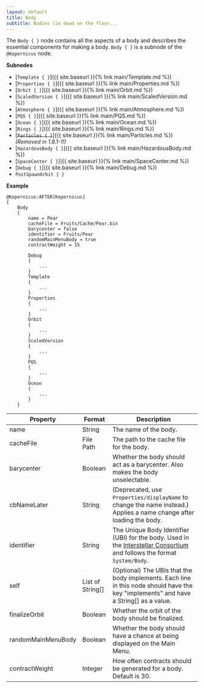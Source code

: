 ```yaml
---
layout: default
title: Body
subtitle: Bodies lie dead on the floor...
---
```


The `Body { }` node contains all the aspects of a body and describes the essential components for making a body. `Body { }` is a subnode of the `@Kopernicus` node.

**Subnodes**
- [`Template { }`]({{ site.baseurl }}{% link main/Template.md %})
- [`Properties { }`]({{ site.baseurl }}{% link main/Properties.md %})
- [`Orbit { }`]({{ site.baseurl }}{% link main/Orbit.md %})
- [`ScaledVersion { }`]({{ site.baseurl }}{% link main/ScaledVersion.md %})
- [`Atmosphere { }`]({{ site.baseurl }}{% link main/Atmosphere.md %})
- [`PQS { }`]({{ site.baseurl }}{% link main/PQS.md %})
- [`Ocean { }`]({{ site.baseurl }}{% link main/Ocean.md %})
- [`Rings { }`]({{ site.baseurl }}{% link main/Rings.md %})
- [~~`Particles { }`~~]({{ site.baseurl }}{% link main/Particles.md %}) *(Removed in 1.8.1-1!)*
- [`HazardousBody { }`]({{ site.baseurl }}{% link main/HazardousBody.md %})
- [`SpaceCenter { }`]({{ site.baseurl }}{% link main/SpaceCenter.md %})
- [`Debug { }`]({{ site.baseurl }}{% link main/Debug.md %})
- `PostSpawnOrbit { }`

**Example**
```
@Kopernicus:AFTER[Kopernicus]
{
    Body
    {
        name = Pear
        cacheFile = Fruits/Cache/Pear.bin
        barycenter = false
        identifier = Fruits/Pear
        randomMainMenuBody = true
        contractWeight = 15

        Debug
        {
            ...
        }
        Template
        {
            ...
        }
        Properties
        {
            ...
        }
        Orbit
        {
            ...
        }
        ScaledVersion
        {
            ...
        }
        PQS
        {
            ...
        }
        Ocean
        {
            ...
        }
    }
```

|Property|Format|Description|
|--------|------|-----------|
|name|String|The name of the body.|
|cacheFile|File Path|The path to the cache file for the body.|
|barycenter|Boolean|Whether the body should act as a barycenter. Also makes the body unselectable.|
|cbNameLater|String|(Deprecated, use `Properties/displayName` to change the name instead.) Applies a name change after loading the body.|
|identifier|String|The Unique Body Identifier (UBI) for the body. Used in the [Interstellar Consortium](https://forum.kerbalspaceprogram.com/index.php?/topic/177439-kopernicus-interstellar-consortium/) and follows the format `System/Body`.|
|self|List of String[]|(Optional) The UBIs that the body implements. Each line in this node should have the key "implements" and have a String[] as a value.|
|finalizeOrbit|Boolean|Whether the orbit of the body should be finalized.|
|randomMainMenuBody|Boolean|Whether the body should have a chance at being displayed on the Main Menu.|
|contractWeight|Integer|How often contracts should be generated for a body. Default is 30.|
